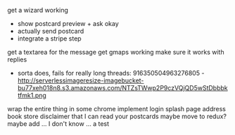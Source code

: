 get a wizard working
- show postcard preview + ask okay
- actually send postcard
- integrate a stripe step

get a textarea for the message
get gmaps working
make sure it works with replies
- sorta does, fails for really long threads: 916350504963276805 - http://serverlessimageresize-imagebucket-bu77xeh018n8.s3.amazonaws.com/NTZsTWwp2P9czVQjQD5wStDbbbktfmk1.png

wrap the entire thing in some chrome
implement login
splash page
address book store
disclaimer that I can read your postcards
maybe move to redux?
maybe add ... I don't know ... a test